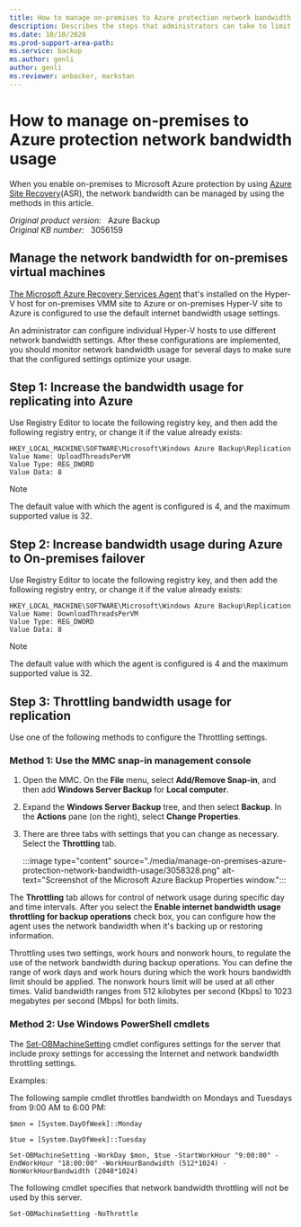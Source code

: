 ```yaml
---
title: How to manage on-premises to Azure protection network bandwidth usage
description: Describes the steps that administrators can take to limit network bandwidth usage while using Azure Site Recovery on-premises to Microsoft Azure protection.
ms.date: 10/10/2020
ms.prod-support-area-path: 
ms.service: backup
ms.author: genli
author: genli
ms.reviewer: anbacker, markstan
---
```

# How to manage on-premises to Azure protection network bandwidth usage

When you enable on-premises to Microsoft Azure protection by using [Azure Site Recovery](https://azure.microsoft.com/services/site-recovery/)(ASR), the network bandwidth can be managed by using the methods in this article.

_Original product version:_ &nbsp; Azure Backup  
_Original KB number:_ &nbsp; 3056159

## Manage the network bandwidth for on-premises virtual machines

[The Microsoft Azure Recovery Services Agent](https://go.microsoft.com/fwlink/?linkid=399336) that's installed on the Hyper-V host for on-premises VMM site to Azure or on-premises Hyper-V site to Azure is configured to use the default internet bandwidth usage settings.

An administrator can configure individual Hyper-V hosts to use different network bandwidth settings. After these configurations are implemented, you should monitor network bandwidth usage for several days to make sure that the configured settings optimize your usage.

## Step 1: Increase the bandwidth usage for replicating into Azure

Use Registry Editor to locate the following registry key, and then add the following registry entry, or change it if the value already exists: 

```
HKEY_LOCAL_MACHINE\SOFTWARE\Microsoft\Windows Azure Backup\Replication  
Value Name: UploadThreadsPerVM  
Value Type: REG_DWORD  
Value Data: 8  
```

> [!NOTE]
> The default value with which the agent is configured is 4, and the maximum supported value is 32.

## Step 2: Increase bandwidth usage during Azure to On-premises failover

Use Registry Editor to locate the following registry key, and then add the following registry entry, or change it if the value already exists: 

```
HKEY_LOCAL_MACHINE\SOFTWARE\Microsoft\Windows Azure Backup\Replication
Value Name: DownloadThreadsPerVM 
Value Type: REG_DWORD 
Value Data: 8 
```

> [!NOTE]
> The default value with which the agent is configured is 4 and the maximum supported value is 32.

## Step 3: Throttling bandwidth usage for replication

Use one of the following methods to configure the Throttling settings.  

### Method 1: Use the MMC snap-in management console

1. Open the MMC. On the **File** menu, select **Add/Remove Snap-in**, and then add **Windows Server Backup** for **Local computer**.
2. Expand the **Windows Server Backup**  tree, and then select **Backup**. In the **Actions**  pane (on the right), select **Change Properties**.
3. There are three tabs with settings that you can change as necessary. Select the **Throttling** tab.

    :::image type="content" source="./media/manage-on-premises-azure-protection-network-bandwidth-usage/3058328.png" alt-text="Screenshot of the Microsoft Azure Backup Properties window.":::

The **Throttling** tab allows for control of network usage during specific day and time intervals. After you select the **Enable internet bandwidth usage throttling for backup operations**  check box, you can configure how the agent uses the network bandwidth when it's backing up or restoring information. 

Throttling uses two settings, work hours and nonwork hours, to regulate the use of the network bandwidth during backup operations. You can define the range of work days and work hours during which the work hours bandwidth limit should be applied. The nonwork hours limit will be used at all other times. Valid bandwidth ranges from 512 kilobytes per second (Kbps) to 1023 megabytes per second (Mbps) for both limits.  

### Method 2: Use Windows PowerShell cmdlets

The [Set-OBMachineSetting](https://technet.microsoft.com/library/hh770409.aspx) cmdlet configures settings for the server that include proxy settings for accessing the Internet and network bandwidth throttling settings.

Examples:

The following sample cmdlet throttles bandwidth on Mondays and Tuesdays from 9:00 AM to 6:00 PM:

```
$mon = [System.DayOfWeek]::Monday 

$tue = [System.DayOfWeek]::Tuesday

Set-OBMachineSetting -WorkDay $mon, $tue -StartWorkHour "9:00:00" -EndWorkHour "18:00:00" -WorkHourBandwidth (512*1024) -NonWorkHourBandwidth (2048*1024)
```

The following cmdlet specifies that network bandwidth throttling will not be used by this server.

```
Set-OBMachineSetting -NoThrottle
```
